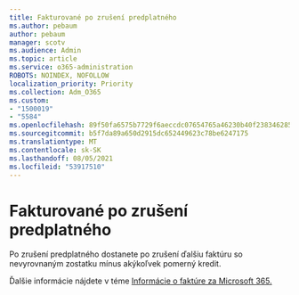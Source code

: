 ```yaml
---
title: Fakturované po zrušení predplatného
ms.author: pebaum
author: pebaum
manager: scotv
ms.audience: Admin
ms.topic: article
ms.service: o365-administration
ROBOTS: NOINDEX, NOFOLLOW
localization_priority: Priority
ms.collection: Adm_O365
ms.custom:
- "1500019"
- "5584"
ms.openlocfilehash: 89f50fa6575b7729f6aeccdc07654765a46230b40f238346285acfa9431138e0
ms.sourcegitcommit: b5f7da89a650d2915dc652449623c78be6247175
ms.translationtype: MT
ms.contentlocale: sk-SK
ms.lasthandoff: 08/05/2021
ms.locfileid: "53917510"
---
```

# <a name="billed-after-canceling-subscription"></a>Fakturované po zrušení predplatného

Po zrušení predplatného dostanete po zrušení ďalšiu faktúru so nevyrovnaným zostatku mínus akýkoľvek pomerný kredit.

Ďalšie informácie nájdete v téme [Informácie o faktúre za Microsoft 365.](https://docs.microsoft.com/microsoft-365/commerce/billing-and-payments/understand-your-invoice2)
